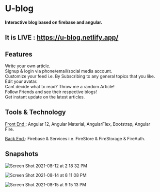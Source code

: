 # U-blog 
#### Interactive blog based on firebase and angular.
## It is LIVE : https://u-blog.netlify.app/






## Features

 Write your own article.  <br>
 Signup & login via phone/email/social media account. <br>
 Customize your feed i.e. By Subscribing to any general topics that you like. <br>
 Edit your avatar. <br>
 Cant decide what to read? Throw me a random Article! <br>
 Follow Friends and see their respective blogs! <br>
 Get instant update on the latest articles. <br>




## Tools & Technology

 <ins> Front End </ins> :
 Angular 12,
 Angular Material,
 AngularFlex,
 Bootstrap,
 Angular Fire.

 <ins> Back End </ins> :
 Firebase & Services i.e. FireStore & FireStorage & FireAuth.
 
 ## Snapshots
 ![Screen Shot 2021-08-12 at 2 18 32 PM](https://user-images.githubusercontent.com/24291795/129172137-388f3b20-02e2-4adb-a17f-139a682e1ab6.png)
 
 
 ![Screen Shot 2021-08-14 at 8 11 08 PM](https://user-images.githubusercontent.com/24291795/129450796-3053a4e3-4d94-43eb-afda-5eee54a5acf3.png)



 ![Screen Shot 2021-08-15 at 9 15 13 PM](https://user-images.githubusercontent.com/24291795/129485096-3ccb56ad-d052-441c-a42d-19784b4304e1.png)

 
 
 
 
 

